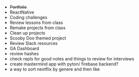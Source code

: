 - ~~Portfolio~~
- ReactNative
- Coding challenges
- Review lessons from class
- Remake projects from class
- Clean up projects
- Scooby Doo themed project
- Review Slack resources
- GA Dashboard
- review hashes
- check repls for good notes and things to review for interviews
- create mastermind app with pyton/ firebase backend?
- a way to sort nextflix by genere and then like
